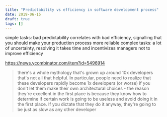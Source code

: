 ```yaml
---
title: "Predictability vs efficiency in software development process"
date: 2019-06-15
draft: true
tags: []
---
```

simple tasks: bad predictability correlates with bad efficiency, signalling that you should make your production process more reliable
complex tasks: a lot of uncertainty, resolving it takes time and incentivizes managers not to improve efficiency

https://news.ycombinator.com/item?id=5496914
> there's a whole mythology that's grown up around 10x developers that's not all that helpful. In particular, people need to realize that these developers rapidly become 1x developers (or worse) if you don't let them make their own architectural choices - the reason they're excellent in the first place is because they know how to determine if certain work is going to be useless and avoid doing it in the first place. If you dictate that they do it anyway, they're going to be just as slow as any other developer